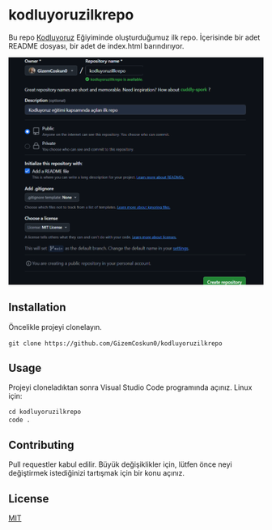 # kodluyoruzilkrepo
Bu repo [Kodluyoruz](https://www.kodluyoruz.org/) Eğiyiminde oluşturduğumuz ilk repo. İçerisinde bir adet README dosyası, bir adet de index.html barındırıyor.

![](<ekran .png>)

## Installation
Öncelikle projeyi clonelayın.

`git clone https://github.com/GizemCoskun0/kodluyoruzilkrepo `

## Usage
Projeyi cloneladıktan sonra Visual Studio Code programında açınız.
Linux için:

``` 
cd kodluyoruzilkrepo  
code . 
```

## Contributing
Pull requestler kabul edilir. Büyük değişiklikler için, lütfen önce neyi değiştirmek istediğinizi tartışmak için bir konu açınız.

## License
[MIT](https://choosealicense.com/licenses/mit/)




